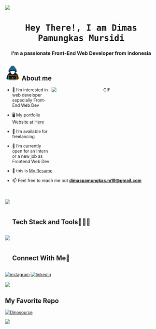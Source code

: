 <!--horizontal divider(gradiant)-->
<img src="https://user-images.githubusercontent.com/73097560/115834477-dbab4500-a447-11eb-908a-139a6edaec5c.gif">
<!-- Intro  -->
<h1 align="center">
        <samp>Hey There!, I am
                <b>Dimas Pamungkas Mursidi</b>
<!-- 		Sebelumya
                <b><a target="_blank" href="https://alsiam.com">Dimas Pamungkas Mursidi</a></b> -->
        </samp>
</h1>

<h3 align="center">I'm a passionate Front-End Web Developer from Indonesia</h3>

	
## <picture><img src = "https://github.com/0xAbdulKhalid/0xAbdulKhalid/raw/main/assets/mdImages/about_me.gif" width = 50px></picture> **About me**


<a target="_blank" align="center">
  <img align="right" top="500" height="250" width="350" alt="GIF" src="https://media.giphy.com/media/SWoSkN6DxTszqIKEqv/giphy.gif">
</a>

- 👀 I’m interested in web developer especially Front-End Web Dev

- 🖥️ My portfolio Website at <a href="https://dimaspamungkasportofolio.vercel.app/" target="blank">Here</a>

- 🤝 I’m available for freelancing

- 💼 I’m currently open for an Intern or a new job  as Frontend Web Dev

- 📄 this is <a href="https://drive.google.com/file/d/1PEtPgnN50S2R_IhQoI3YrnBOCnPKC0BA/view?usp=sharing" target="blank">My Resume</a>

- 📫 Feel free to reach me out **dimaspamungkas.m19@gmail.com**

<br/>
<br/>
<!--horizontal divider(gradiant)-->
<img src="https://user-images.githubusercontent.com/73097560/115834477-dbab4500-a447-11eb-908a-139a6edaec5c.gif">

<!--h1 without bottom border-->
<div id="user-content-toc">
  <ul align="left">
    <summary><h2 style="display: inline-block">Tech Stack and Tools👨🏻‍💻</h2></summary>
  </ul>
</div>
<!--tech stack icons-->
<p align="left">
  <a href="https://skillicons.dev">
    <img src="https://skillicons.dev/icons?i=html,css,js,react,vite,tailwind,bootstrap,materialui,github,git,nodejs,redux,mysql,figma,vscode,stackoverflow,devto" />
  </a>
</p>

<!-- Connect with me -->
<!--h2 without bottom border-->
<div id="user-content-toc">
  <ul align="left">
    <summary><h2 style="display: inline-block">Connect With Me🤝</h2></summary>
  </ul>
</div>
<!--icons and links-->
<p align="left">
<a href="https://www.instagram.com/dmspamungkass/" target="blank"><img align="center" src="https://user-images.githubusercontent.com/88904952/234981169-2dd1e58f-4b7e-468c-8213-034ba62156c3.png" alt="instagram" height="50" width="50" /></a>
<a href="https://www.linkedin.com/in/dimas-pamungkas-mursidi-7511b9262/" target="blank"><img align="center" src="https://user-images.githubusercontent.com/88904952/234979284-68c11d7f-1acc-4f0c-ac78-044e1037d7b0.png" alt="linkedin" height="50" width="50" /></a>
<!-- <a href="https://twitter.com/1010nishant" target="blank"><img align="center" src="https://user-images.githubusercontent.com/88904952/234980676-61bfb021-ecc8-48f7-88e6-34c1b06c4a58.png" alt="twitter" height="50" width="50" /></a>  -->

<br/>
<br/>
<!--horizontal divider(gradiant)-->
<img src="https://user-images.githubusercontent.com/73097560/115834477-dbab4500-a447-11eb-908a-139a6edaec5c.gif">
<br/>


## My Favorite Repo
[![Dinosource](https://github-readme-stats.vercel.app/api/pin/?username=dimaspamungkasmursidi&repo=dinosource&border_color=2A52BE&bg_color=0D1117&title_color=C9D1D9&text_color=8B949E&icon_color=2A52BE)](https://github.com/dimaspamungkasmursidi/dinosource.git)


<!--horizontal divider(gradiant)-->
<img src="https://user-images.githubusercontent.com/73097560/115834477-dbab4500-a447-11eb-908a-139a6edaec5c.gif">

